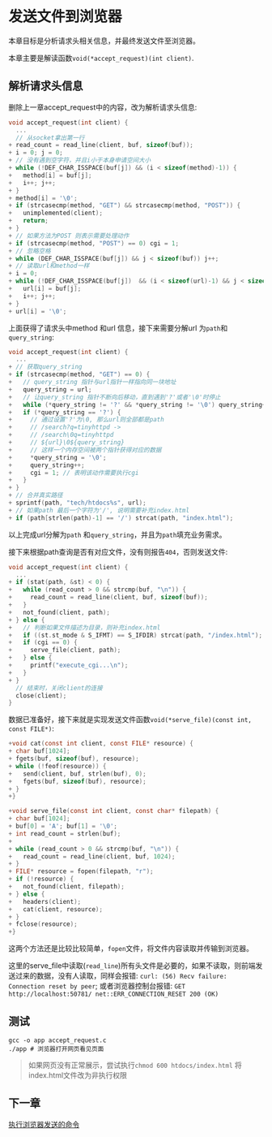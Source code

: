 # 发送文件到浏览器

本章目标是分析请求头相关信息，并最终发送文件至浏览器。

本章主要是解读函数`void(*accept_request)(int client)`.

## 解析请求头信息

删除上一章accept_request中的内容，改为解析请求头信息:

```c
void accept_request(int client) {
  ...
  // 从socket拿出第一行
+ read_count = read_line(client, buf, sizeof(buf));
+ i = 0; j = 0;
+ // 没有遇到空字符，并且i小于本身申请空间大小
+ while (!DEF_CHAR_ISSPACE(buf[j]) && (i < sizeof(method)-1)) {
+   method[i] = buf[j];
+   i++; j++;
+ }
+ method[i] = '\0';
+ if (strcasecmp(method, "GET") && strcasecmp(method, "POST")) {
+   unimplemented(client);
+   return;
+ }
+ // 如果方法为POST 则表示需要处理动作
+ if (strcasecmp(method, "POST") == 0) cgi = 1;
+ // 忽略空格
+ while (DEF_CHAR_ISSPACE(buf[j]) && j < sizeof(buf)) j++;
+ // 读取url和method一样
+ i = 0;
+ while (!DEF_CHAR_ISSPACE(buf[j])  && (i < sizeof(url)-1) && j < sizeof(buf)) {
+   url[i] = buf[j];
+   i++; j++;
+ }
+ url[i] = '\0';
```

上面获得了请求头中method 和url 信息，接下来需要分解url 为`path`和`query_string`:

```c
void accept_request(int client) {
  ...
+ // 获取query_string
+ if (strcasecmp(method, "GET") == 0) {
+   // query_string 指针与url指针一样指向同一块地址
+   query_string = url;
+   // 让query_string 指针不断向后移动，直到遇到'?'或者'\0'时停止
+   while (*query_string != '?' && *query_string != '\0') query_string++;
+   if (*query_string == '?') {
+     // 通过设置'?'为\0, 那么url则全部都是path
+     // /search?q=tinyhttpd ->
+     // /search\0q=tinyhttpd
+     // ${url}\0${query_string}
+     // 这样一个内存空间被两个指针获得对应的数据
+     *query_string = '\0';
+     query_string++;
+     cgi = 1; // 表明该动作需要执行cgi
+   }
+ }
+ // 合并真实路径
+ sprintf(path, "tech/htdocs%s", url);
+ // 如果path 最后一个字符为'/', 说明需要补充index.html
+ if (path[strlen(path)-1] == '/') strcat(path, "index.html");
```

以上完成url分解为`path` 和`query_string`，并且为`path`填充业务需求。

接下来根据path查询是否有对应文件，没有则报告`404`，否则发送文件:

```c
void accept_request(int client) {
  ...
+ if (stat(path, &st) < 0) {
+   while (read_count > 0 && strcmp(buf, "\n")) {
+     read_count = read_line(client, buf, sizeof(buf));
+   }
+   not_found(client, path);
+ } else {
+   // 判断如果文件描述为目录，则补充index.html
+   if ((st.st_mode & S_IFMT) == S_IFDIR) strcat(path, "/index.html");
+   if (cgi == 0) {
+     serve_file(client, path);
+   } else {
+     printf("execute_cgi...\n");
+   }
+ }
  // 结束时，关闭client的连接
  close(client);
}
```

数据已准备好，接下来就是实现发送文件函数`void(*serve_file)(const int, const FILE*)`:

```c
+void cat(const int client, const FILE* resource) {
+ char buf[1024];
+ fgets(buf, sizeof(buf), resource);
+ while (!feof(resource)) {
+   send(client, buf, strlen(buf), 0);
+   fgets(buf, sizeof(buf), resource);
+ }
+}

+void serve_file(const int client, const char* filepath) {
+ char buf[1024];
+ buf[0] = 'A'; buf[1] = '\0';
+ int read_count = strlen(buf);
+
+ while (read_count > 0 && strcmp(buf, "\n")) {
+   read_count = read_line(client, buf, 1024);
+ }
+ FILE* resource = fopen(filepath, "r");
+ if (!resource) {
+   not_found(client, filepath);
+ } else {
+   headers(client);
+   cat(client, resource);
+ }
+ fclose(resource);
+}
```

这两个方法还是比较比较简单，`fopen`文件，将文件内容读取并传输到浏览器。

这里的serve_file中读取(`read_line`)所有头文件是必要的，如果不读取，则前端发送过来的数据，没有人读取，同样会报错: `curl: (56) Recv failure: Connection reset by peer`; 或者浏览器控制台报错: `GET http://localhost:50781/ net::ERR_CONNECTION_RESET 200 (OK)`

## 测试

    gcc -o app accept_request.c
    ./app # 浏览器打开网页看见页面

> 如果网页没有正常展示，尝试执行`chmod 600 htdocs/index.html` 将index.html文件改为非执行权限

## 下一章

[执行浏览器发送的命令](./execute_cgi.md)
